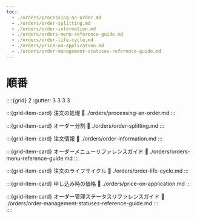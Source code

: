 ```yaml
---
toc:
  - ./orders/processing-an-order.md
  - ./orders/order-splitting.md
  - ./orders/order-information.md
  - ./orders/orders-menu-reference-guide.md
  - ./orders/order-life-cycle.md
  - ./orders/price-on-application.md
  - ./orders/order-management-statuses-reference-guide.md
---
```

# 順番

::::{grid} 2
:gutter: 3 3 3 3

:::{grid-item-card} 注文の処理
:link: ./orders/processing-an-order.md
:::

:::{grid-item-card} オーダー分割
:link: ./orders/order-splitting.md
:::

:::{grid-item-card} 注文情報
:link: ./orders/order-information.md
:::

:::{grid-item-card} オーダーメニューリファレンスガイド
:link: ./orders/orders-menu-reference-guide.md
:::

:::{grid-item-card} 注文のライフサイクル
:link: ./orders/order-life-cycle.md
:::

:::{grid-item-card} 申し込み時の価格
:link: ./orders/price-on-application.md
:::

:::{grid-item-card} オーダー管理ステータスリファレンスガイド
:link: ./orders/order-management-statuses-reference-guide.md
:::  
::::
